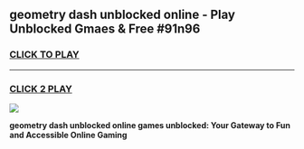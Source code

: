 
## geometry dash unblocked online - Play Unblocked Gmaes & Free #91n96
<h3>
<a href="https://news.freeplayer.one?title=geometry_dash_unblocked_online&ref=26F">CLICK TO PLAY</a></h3>
<hr>

<h3>
<a href="https://news.freeplayer.one?title=geometry_dash_unblocked_online&ref=26F">CLICK 2 PLAY</a>
  
</h3>

<a href="https://news.freeplayer.one?title=geometry_dash_unblocked_online&ref=26F/"><img src="https://clearcache.store/games.png"></a>


**geometry dash unblocked online games unblocked: Your Gateway to Fun and Accessible Online Gaming**
